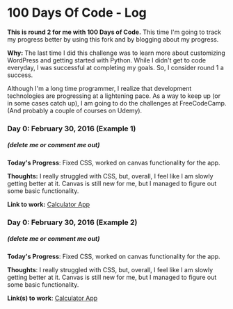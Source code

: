 # 100 Days Of Code - Log
**This is round 2 for me with 100 Days of Code.**  This time I'm going to track my progress better by using this fork and by blogging about my progress.

**Why:** The last time I did this challenge was to learn more about customizing WordPress and getting started with Python.  While I didn't get to code everyday, I was successful at completing my goals.  So, I consider round 1 a success.

Although I'm a long time programmer, I realize that development technologies are progressing at a lightening pace.  As a way to keep up (or in some cases catch up), I am going to do the challenges at FreeCodeCamp.  (And probably a couple of courses on Udemy).

### Day 0: February 30, 2016 (Example 1)
##### (delete me or comment me out)

**Today's Progress**: Fixed CSS, worked on canvas functionality for the app.

**Thoughts:** I really struggled with CSS, but, overall, I feel like I am slowly getting better at it. Canvas is still new for me, but I managed to figure out some basic functionality.

**Link to work:** [Calculator App](http://www.example.com)

### Day 0: February 30, 2016 (Example 2)
##### (delete me or comment me out)

**Today's Progress**: Fixed CSS, worked on canvas functionality for the app.

**Thoughts**: I really struggled with CSS, but, overall, I feel like I am slowly getting better at it. Canvas is still new for me, but I managed to figure out some basic functionality.

**Link(s) to work**: [Calculator App](http://www.example.com)

